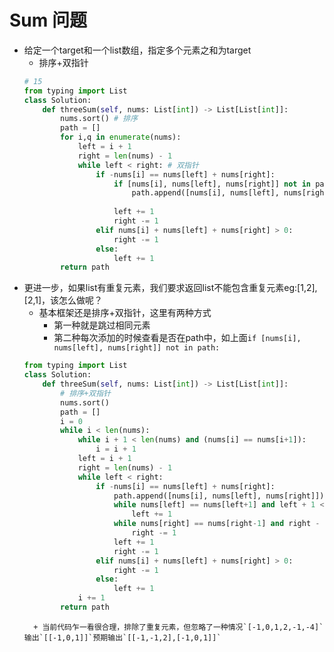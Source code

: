 # Sum 问题
+ 给定一个target和一个list数组，指定多个元素之和为target
    + 排序+双指针
    ```python 
    # 15
    from typing import List
    class Solution:
        def threeSum(self, nums: List[int]) -> List[List[int]]:
            nums.sort() # 排序
            path = []
            for i,q in enumerate(nums):
                left = i + 1
                right = len(nums) - 1
                while left < right: # 双指针
                    if -nums[i] == nums[left] + nums[right]:
                        if [nums[i], nums[left], nums[right]] not in path:
                            path.append([nums[i], nums[left], nums[right]])
                    
                        left += 1
                        right -= 1
                    elif nums[i] + nums[left] + nums[right] > 0:
                        right -= 1
                    else:
                        left += 1
            return path
    ```
+ 更进一步，如果list有重复元素，我们要求返回list不能包含重复元素eg:[1,2],[2,1]，该怎么做呢？
    + 基本框架还是排序+双指针，这里有两种方式
        + 第一种就是跳过相同元素
        + 第二种每次添加的时候查看是否在path中，如上面`if [nums[i], nums[left], nums[right]] not in path:`
    ```python
    from typing import List
    class Solution:
        def threeSum(self, nums: List[int]) -> List[List[int]]:
            # 排序+双指针
            nums.sort()
            path = []
            i = 0
            while i < len(nums):
                while i + 1 < len(nums) and (nums[i] == nums[i+1]):
                    i = i + 1
                left = i + 1
                right = len(nums) - 1
                while left < right:
                    if -nums[i] == nums[left] + nums[right]:
                        path.append([nums[i], nums[left], nums[right]])
                        while nums[left] == nums[left+1] and left + 1 < right:
                            left += 1
                        while nums[right] == nums[right-1] and right - 1 > left:
                            right -= 1
                        left += 1
                        right -= 1
                    elif nums[i] + nums[left] + nums[right] > 0:
                        right -= 1
                    else:
                        left += 1
                i += 1
            return path
    ```
        + 当前代码乍一看很合理，排除了重复元素，但忽略了一种情况`[-1,0,1,2,-1,-4]`输出`[[-1,0,1]]`预期输出`[[-1,-1,2],[-1,0,1]]`